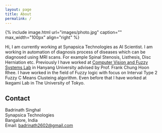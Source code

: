 ```yaml
---
layout: page
title: About
permalink: /
---
```


{% include image.html url="images/photo.jpg" caption="" max_width="100px" align="right" %}

Hi, I am currently working at Synapsica Technologies as AI Scientist. I am working in automation of diagnosis process of diseases which can be diagnosed using MRI scans. For example Spinal Stenosis, Listhesis, Disc Herniation etc. Previously I have worked at <a href="http://fuzzy.hanyang.ac.kr/"> Computer Vision and Fuzzy Systems Lab</a> in Hanyang University advised by Prof. Frank Chung Hoon Rhee. I have worked in the field of Fuzzy logic with focus on Interval Type 2 Fuzzy C Means Clusteing algorithm. Even before that I have worked at Ikegami Lab in The University of Tokyo.

## Contact

Badrinath Singhal <br />
Synapsica Technologies <br />
Bangalore, India<br />
Email: badrinath2602@gmail.com



